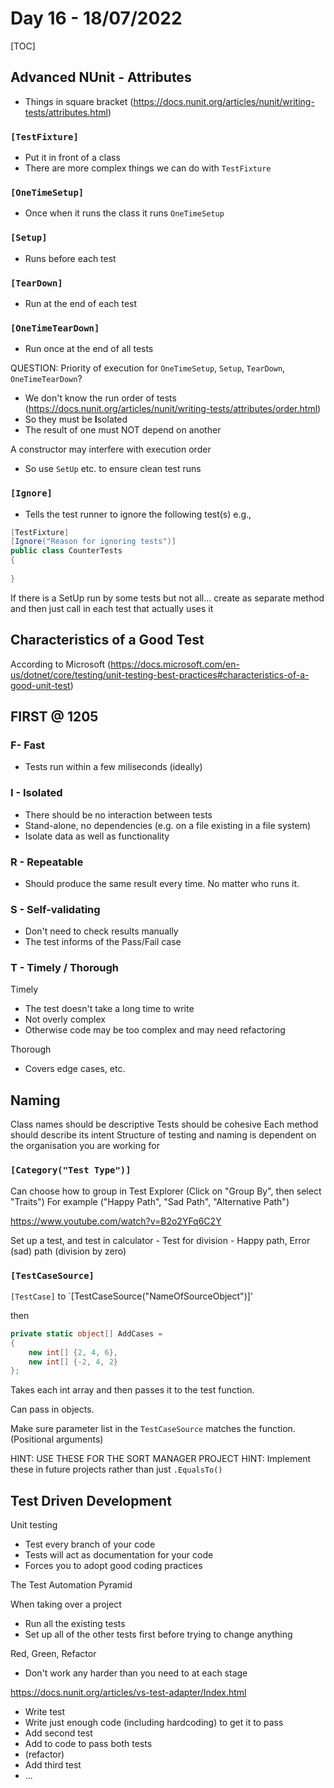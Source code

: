 # Day 16 - 18/07/2022

[TOC]

## Advanced NUnit - Attributes

- Things in square bracket (https://docs.nunit.org/articles/nunit/writing-tests/attributes.html)

### `[TestFixture]`
- Put it in front of a class
- There are more complex things we can do with `TestFixture` 

### `[OneTimeSetup]`
- Once when it runs the class it runs `OneTimeSetup`

### `[Setup]`
- Runs before each test

### `[TearDown]`
- Run at the end of each test

### `[OneTimeTearDown]`
- Run once at the end of all tests

QUESTION: Priority of execution for `OneTimeSetup`, `Setup`, `TearDown`, `OneTimeTearDown`?

- We don't know the run order of tests (https://docs.nunit.org/articles/nunit/writing-tests/attributes/order.html)
- So they must be **I**solated
- The result of one must NOT depend on another

A constructor may interfere with execution order
- So use `SetUp` etc. to ensure clean test runs

### `[Ignore]`
- Tells the test runner to ignore the following test(s) e.g.,
```csharp
[TestFixture]
[Ignore("Reason for ignoring tests")]
public class CounterTests
{
 
}
```

If there is a SetUp run by some tests but not all... create as separate method and then just call in each test that actually uses it

## Characteristics of a Good Test

According to Microsoft (https://docs.microsoft.com/en-us/dotnet/core/testing/unit-testing-best-practices#characteristics-of-a-good-unit-test)

## FIRST @ 1205

### F- Fast
- Tests run within a few miliseconds (ideally)

### I - Isolated
- There should be no interaction between tests
- Stand-alone, no dependencies (e.g. on a file existing in a file system)
- Isolate data as well as functionality

### R - Repeatable
- Should produce the same result every time. No matter who runs it.

### S - Self-validating
- Don't need to check results manually
- The test informs of the Pass/Fail case

### T - Timely / Thorough
Timely
- The test doesn't take a long time to write
- Not overly complex
- Otherwise code may be too complex and may need refactoring

Thorough
- Covers edge cases, etc.

## Naming

Class names should be descriptive
Tests should be cohesive
Each method should describe its intent
Structure of testing and naming is dependent on the organisation you are working for

### `[Category("Test Type")]`

Can choose how to group in Test Explorer (Click on "Group By", then select "Traits")
For example ("Happy Path", "Sad Path", "Alternative Path")


https://www.youtube.com/watch?v=B2o2YFq6C2Y

Set up a test, and test in calculator - Test for division - Happy path, Error (sad) path (division by zero)

### `[TestCaseSource]`

`[TestCase]` to `[TestCaseSource("NameOfSourceObject")]'

then
```csharp
private static object[] AddCases = 
{
    new int[] {2, 4, 6},
    new int[] {-2, 4, 2}
};
```
Takes each int array and then passes it to the test function.

Can pass in objects.

Make sure parameter list in the `TestCaseSource` matches the function. (Positional arguments)

HINT: USE THESE FOR THE SORT MANAGER PROJECT
HINT: Implement these in future projects rather than just `.EqualsTo()`

## Test Driven Development

Unit testing
- Test every branch of your code
- Tests will act as documentation for your code
- Forces you to adopt good coding practices

The Test Automation Pyramid

When taking over a project
- Run all the existing tests
- Set up all of the other tests first before trying to change anything

Red, Green, Refactor
- Don't work any harder than you need to at each stage

https://docs.nunit.org/articles/vs-test-adapter/Index.html

- Write test
- Write just enough code (including hardcoding) to get it to pass
- Add second test
- Add to code to pass both tests
- (refactor)
- Add third test
- ...
